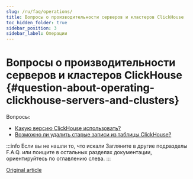 ```yaml
---
slug: /ru/faq/operations/
title: Вопросы о производительности серверов и кластеров ClickHouse
toc_hidden_folder: true
sidebar_position: 3
sidebar_label: Операции
---
```


# Вопросы о производительности серверов и кластеров ClickHouse {#question-about-operating-clickhouse-servers-and-clusters}

Вопросы:

-   [Какую версию ClickHouse использовать?](production.md)
-   [Возможно ли удалить старые записи из таблицы ClickHouse?](delete-old-data.md)

:::info Если вы не нашли то, что искали
Загляните в другие подразделы F.A.Q. или поищите в остальных разделах документации, ориентируйтесь по оглавлению слева.
:::

[Original article](/faq/operations/)
